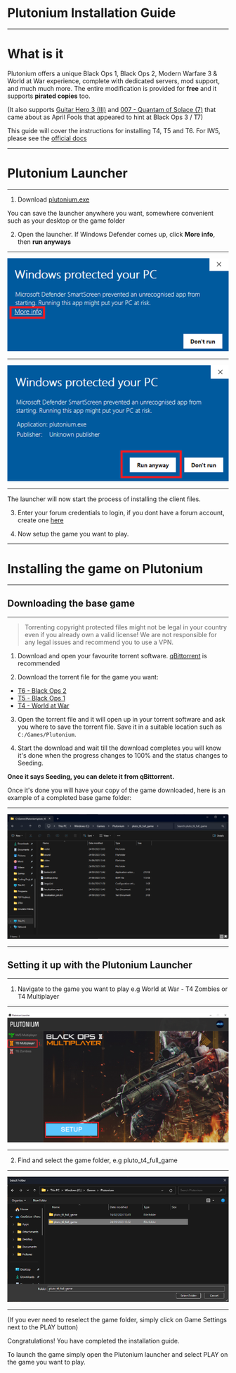 # Plutonium Installation Guide
-------------
# What is it 

Plutonium offers a unique Black Ops 1, Black Ops 2, Modern Warfare 3 & World at War experience, complete with dedicated servers, mod support, and much much more. The entire modification is provided for **free** and it supports **pirated copies** too.

(It also supports [Guitar Hero 3 (III)](https://forum.plutonium.pw/topic/29272/plutonium-gh3-ghwt) and [007 - Quantam of Solace (7)](https://forum.plutonium.pw/topic/35403/plutonium-quantum-of-solace) that came about as April Fools that appeared to hint at Black Ops 3 / T7) 

This guide will cover the instructions for installing T4, T5 and T6. For IW5, please see the [official docs](https://plutonium.pw/docs/install/#iw5-modern-warfare-3)

------

# Plutonium Launcher

-----

1. Download [plutonium.exe](https://cdn.plutonium.pw/updater/plutonium.exe) 

You can save the launcher anywhere you want, somewhere convenient such as your desktop or the game folder 

2. Open the launcher. If Windows Defender comes up, click **More info**, then **run anyways** 

----

![smartscreen_1](./img/smartscreen_1.png)

----

![smartscreen_2](./img/smartscreen_2.png)

----

The launcher will now start the process of installing the client files. 


3. Enter your forum credentials to login, if you dont have a forum account, create one [here](https://forum.plutonium.pw/register)

4. Now setup the game you want to play.


----


# Installing the game on Plutonium

----


## Downloading the base game

---

> Torrenting copyright protected files might not be legal in your country even if you already own a valid license! We are not responsible for any legal issues and recommend you to use a VPN.

1. Download and open your favourite torrent software. [qBittorrent](<https://www.fosshub.com/qBittorrent.html>) is recommended

2. Download the torrent file for the game you want:

* [T6 - Black Ops 2](https://web.archive.org/web/20230128083145/https://plutonium.pw/pluto_t6_full_game.torrent)
* [T5 - Black Ops 1](https://web.archive.org/web/20230128083145/https://plutonium.pw/pluto_t5_full_game.torrent)
* [T4 - World at War](https://web.archive.org/web/20230128083145/https://plutonium.pw/pluto_t4_full_game.torrent)

3. Open the torrent file and it will open up in your torrent software and ask you where to save the torrent file. Save it in a suitable location such as `C:/Games/Plutonium`.

4. Start the download and wait till the download completes you will know it's done when the progress changes to 100% and the status changes to Seeding.

**Once it says Seeding, you can delete it from qBittorrent.**

Once it's done you will have your copy of the game downloaded, here is an example of a completed base game folder:

---

![example_t6_folder](./img/example_t6_folder.png)

---

## Setting it up with the Plutonium Launcher 

---

1. Navigate to the game you want to play e.g World at War - T4 Zombies or T4 Multiplayer

---

![t6_launcher_setup](./img/t6_setup_1.png)

---

2. Find and select the game folder, e.g pluto_t4_full_game

---

![alt text](./img/t6_setup_2.png)

---


(If you ever need to reselect the game folder, simply click on Game Settings next to the PLAY button)

Congratulations! You have completed the installation guide.

To launch the game simply open the Plutonium launcher and select PLAY on the game you want to play.
